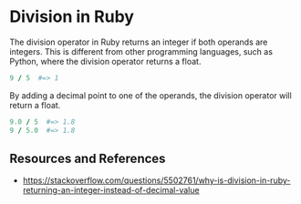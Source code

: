 # Division in Ruby

The division operator in Ruby returns an integer if both operands are integers. This is different from other programming languages, such as Python, where the division operator returns a float.

```ruby
9 / 5  #=> 1
```

By adding a decimal point to one of the operands, the division operator will return a float.

```ruby
9.0 / 5  #=> 1.8
9 / 5.0  #=> 1.8
```

## Resources and References

- https://stackoverflow.com/questions/5502761/why-is-division-in-ruby-returning-an-integer-instead-of-decimal-value
